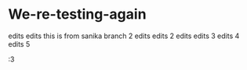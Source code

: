 # We-re-testing-again
edits edits
this is from sanika branch 2
edits edits 2
edits edits 3
edits 4
edits 5

:3